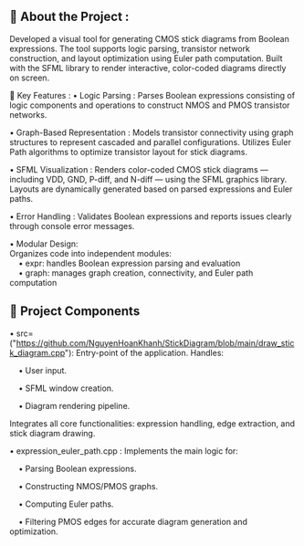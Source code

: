 ## 🧠 About the Project :
Developed a visual tool for generating CMOS stick diagrams from Boolean expressions.
The tool supports logic parsing, transistor network construction, and layout optimization using Euler path computation.
Built with the SFML library to render interactive, color-coded diagrams directly on screen.



🚀 Key Features :
• Logic Parsing :
Parses Boolean expressions consisting of logic components and operations to construct NMOS and PMOS transistor networks.

• Graph-Based Representation :
Models transistor connectivity using graph structures to represent cascaded and parallel configurations.
Utilizes Euler Path algorithms to optimize transistor layout for stick diagrams.

• SFML Visualization :
Renders color-coded CMOS stick diagrams — including VDD, GND, P-diff, and N-diff — using the SFML graphics library.
Layouts are dynamically generated based on parsed expressions and Euler paths.

• Error Handling :
Validates Boolean expressions and reports issues clearly through console error messages.

• Modular Design:  
Organizes code into independent modules:  
&nbsp;&nbsp;&nbsp;&nbsp;• expr: handles Boolean expression parsing and evaluation  
&nbsp;&nbsp;&nbsp;&nbsp;• graph: manages graph creation, connectivity, and Euler path computation

## 🧩 Project Components
• src=("https://github.com/NguyenHoanKhanh/StickDiagram/blob/main/draw_stick_diagram.cpp"):
Entry-point of the application. Handles:

&nbsp;&nbsp;&nbsp;&nbsp;• User input.

&nbsp;&nbsp;&nbsp;&nbsp;• SFML window creation.

&nbsp;&nbsp;&nbsp;&nbsp;• Diagram rendering pipeline.

Integrates all core functionalities: expression handling, edge extraction, and stick diagram drawing.

• expression_euler_path.cpp :
Implements the main logic for:

&nbsp;&nbsp;&nbsp;&nbsp;• Parsing Boolean expressions.

&nbsp;&nbsp;&nbsp;&nbsp;• Constructing NMOS/PMOS graphs.

&nbsp;&nbsp;&nbsp;&nbsp;• Computing Euler paths.

&nbsp;&nbsp;&nbsp;&nbsp;• Filtering PMOS edges for accurate diagram generation and optimization.
